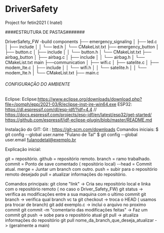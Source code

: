 # DriverSafety
Project for fetin2021 ( Inatel)

####ESTRUTURA DE PASTAS#######

DriverSafety_FW
-build
components
├── emergency_signaling
│   ├── led.c
│   ├── include
│   │   └── led.h
│   └── CMakeList.txt
├── emergency_button
│   ├── button.c
│   ├── include
│   │   └── button.h
│   └── CMakeList.txt
├── airbag_button
│   ├── airbag.c
│   ├── include
│   │   └── airbag.h
│   └── CMakeList.txt
main
├──communication
│   ├── wifi.c
│   ├── satelite.c
│   ├── modem_lte.c
│   ├── include
│   │   └── wifi.h
│   │   └── satelite.h
│   │   └── modem_lte.h
│   └── CMakeList.txt
├── main.c


###### CONFIGURAÇÃO DO AMBIENTE ####
Eclipse:
Eclipse:https://www.eclipse.org/downloads/download.php?file=/oomph/epp/2021-03/R/eclipse-inst-jre-win64.exe
ESP32: https://dl.espressif.com/dl/esp-idf/?idf=4.4 // https://docs.espressif.com/projects/esp-idf/en/latest/esp32/get-started/
https://github.com/espressif/idf-eclipse-plugin/blob/master/README.md

Instalação do GIT:
Git : https://git-scm.com/downloads
Comandos iniciais:
$ git config --global user.name "Fulano de Tal"
$ git config --global user.email fulanodetal@exemplo.br

Explicação inicial:

git = repositório.
github = repositório remoto.
branch = ramo trabalhado.
commit = Ponto de save comentado ( repositório local)
--head =  Commit atual.
merge =  Juntar um branch com outro.
push = subir para o repositório remoto desejado 
pull = atualizar informações do repositório.

Comandos principais:
git clone "link" -> Cria seu repositório local e linka com o repositório remoto ( no caso o Driver_Safety_FW)
git status -> verifica as modificações entre a sua maquina com o ultimo commit
git branch -> verifica qual branch vc ta 
git checkout -> troca o HEAD ( usamos pra trocar de branch)
git add exemplo.c -> inclui o arquivo no proximo commit
git commit -m "comentario das modificações feitas" -> Faz um commit 
git push -> sobe para o repositório atual 
git pull -> atualiza informações do repositório 
git pull nome_da_branch_que_deseja_atualizar -> (geralmente  a main)
